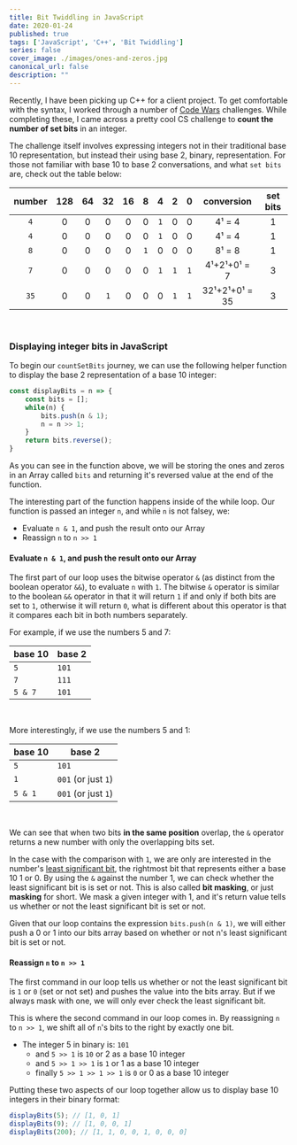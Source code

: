 ```yaml
---
title: Bit Twiddling in JavaScript
date: 2020-01-24
published: true
tags: ['JavaScript', 'C++', 'Bit Twiddling']
series: false
cover_image: ./images/ones-and-zeros.jpg
canonical_url: false
description: ""
---
```


Recently, I have been picking up C++ for a client project.  To get comfortable with the syntax, I worked through a number of [Code Wars](http://codewars.com) challenges.  While completing these, I came across a pretty cool CS challenge to **count the number of set bits** in an integer.

The challenge itself involves expressing integers not in their traditional base 10 representation, but instead their using base 2, binary, representation.  For those not familiar with base 10 to base 2 conversations, and what `set bits` are, check out the table below:


|number |   128 |   64  |   32  |   16  |   8   |   4   |   2   |   0   |conversion    | set bits  |
|:---:  |:---:  |:---:  |:---:  |:---:  |:---:  |:---:  |:---:  |:---:  |:---:         |:---:      |
|`4`  |   0   |   0   |   0   |   0   |   0   | `1`   |   0   |   0   |4¹ = 4        |   1       |
|`4`  |   0   |   0   |   0   |   0   |   0   | `1`   |   0   |   0   |4¹ = 4        |   1       |
|`8`  |   0   |   0   |   0   |   0   | `1`   |   0   |   0   |   0   |8¹ = 8        |   1       |
|`7`  |   0   |   0   |   0   |   0   |   0   | `1`   |   `1` |   `1` |4¹+2¹+0¹ = 7  |   3       |
|`35` |   0   |   0   | `1`   |   0   |   0   |   0   | `1`   | `1`   |32¹+2¹+0¹ = 35|   3       |

<br/>

### Displaying integer bits in JavaScript

To begin our `countSetBits` journey, we can use the following helper function to display the base 2 representation of a base 10 integer:


```javascript
const displayBits = n => {
    const bits = [];
    while(n) {
        bits.push(n & 1);
        n = n >> 1;
    }
    return bits.reverse();
}
```

As you can see in the function above, we will be storing the ones and zeros in an Array called `bits` and returning it's reversed value at the end of the function.

The interesting part of the function happens inside of the while loop.  Our function is passed an integer `n`, and while `n` is not falsey, we:
-   Evaluate `n & 1`, and push the result onto our Array
-   Reassign `n` to `n >> 1`


#### Evaluate `n & 1`, and push the result onto our Array

The first part of our loop uses the bitwise operator `&` (as distinct from the boolean operator `&&`), to evaluate `n` with `1`.  The bitwise `&` operator is similar to the boolean `&&` operator in that it will return `1` if and only if both bits are set to `1`, otherwise it will return `0`, what is different about this operator is that it compares each bit in both numbers separately.

For example, if we use the numbers 5 and 7:

| base 10 | base 2 |
|--|--|
|`5`|`101`|
|`7`|`111`|
|`5 & 7`|`101`|

<br/>

More interestingly, if we use the numbers 5 and 1:

| base 10 | base 2 |
|--|--|
|`5`|`101`|
|`1`|`001` (or just `1`)|
|`5 & 1`|`001` (or just `1`)|

<br/>

We can see that when two bits **in the same position** overlap, the `&` operator returns a new number with only the overlapping bits set.

In the case with the comparison with `1`, we are only are interested in the number's [least significant bit](https://en.wikipedia.org/wiki/Bit_numbering#Least_significant_bit), the rightmost bit that represents either a base 10 1 or 0.  By using the `&` against the number 1, we can check whether the least significant bit is is set or not.  This is also called **bit masking**, or just **masking** for short.  We mask a given integer with 1, and it's return value tells us whether or not the least significant bit is set or not.

Given that our loop contains the expression `bits.push(n & 1)`, we will either push a 0 or 1 into our bits array based on whether or not n's least significant bit is set or not. 


#### Reassign `n` to `n >> 1`

The first command in our loop tells us whether or not the least significant bit is `1` or `0` (set or not set) and pushes the value into the bits array.  But if we always mask with one, we will only ever check the least significant bit.

This is where the second command in our loop comes in.  By reassigning `n` to `n >> 1`, we shift all of `n`'s bits to the right by exactly one bit.

- The integer 5 in binary is: `101`
    - and `5 >> 1` is `10` or 2 as a base 10 integer
    - and `5 >> 1 >> 1` is `1` or 1 as a base 10 integer
    - finally `5 >> 1 >> 1 >> 1` is `0` or 0 as a base 10 integer


Putting these two aspects of our loop together allow us to display base 10 integers in their binary format:

``` javascript
displayBits(5); // [1, 0, 1]
displayBits(9); // [1, 0, 0, 1]
displayBits(200); // [1, 1, 0, 0, 1, 0, 0, 0]
```